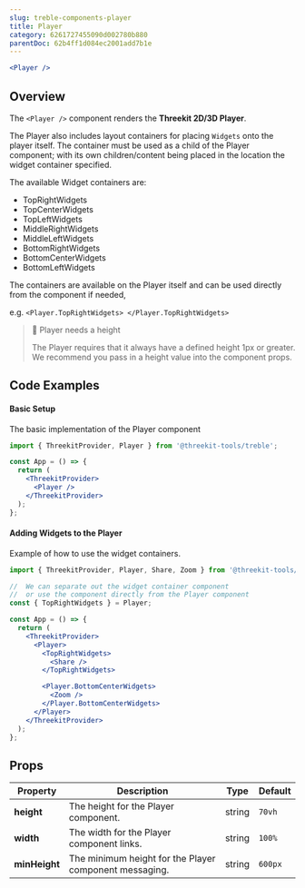 ```yaml
---
slug: treble-components-player
title: Player
category: 6261727455090d002780b880
parentDoc: 62b4ff1d084ec2001add7b1e
---
```


```jsx
<Player />
```

## Overview

The `<Player />` component renders the **Threekit 2D/3D Player**.

The Player also includes layout containers for placing `Widgets` onto the player itself. The container must be used as a child of the Player component; with its own children/content being placed in the location the widget container specified.

The available Widget containers are:

- TopRightWidgets
- TopCenterWidgets
- TopLeftWidgets
- MiddleRightWidgets
- MiddleLeftWidgets
- BottomRightWidgets
- BottomCenterWidgets
- BottomLeftWidgets

The containers are available on the Player itself and can be used directly from the component if needed,

e.g. `<Player.TopRightWidgets> </Player.TopRightWidgets>`

> 📘 Player needs a height
>
> The Player requires that it always have a defined height 1px or greater. We recommend you pass in a height value into the component props.

## Code Examples

#### Basic Setup

The basic implementation of the Player component

```jsx
import { ThreekitProvider, Player } from '@threekit-tools/treble';

const App = () => {
  return (
    <ThreekitProvider>
      <Player />
    </ThreekitProvider>
  );
};
```

#### Adding Widgets to the Player

Example of how to use the widget containers.

```jsx
import { ThreekitProvider, Player, Share, Zoom } from '@threekit-tools/treble';

//  We can separate out the widget container component
//  or use the component directly from the Player component
const { TopRightWidgets } = Player;

const App = () => {
  return (
    <ThreekitProvider>
      <Player>
        <TopRightWidgets>
          <Share />
        </TopRightWidgets>

        <Player.BottomCenterWidgets>
          <Zoom />
        </Player.BottomCenterWidgets>
      </Player>
    </ThreekitProvider>
  );
};
```

## Props

| Property      | Description                                            | Type   | Default |
| ------------- | ------------------------------------------------------ | ------ | ------- |
| **height**    | The height for the Player component.                   | string | `70vh`  |
| **width**     | The width for the Player component links.              | string | `100%`  |
| **minHeight** | The minimum height for the Player component messaging. | string | `600px` |
